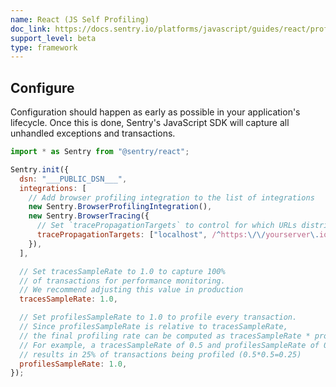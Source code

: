 ```yaml
---
name: React (JS Self Profiling)
doc_link: https://docs.sentry.io/platforms/javascript/guides/react/profiling/
support_level: beta
type: framework
---
```


## Configure

Configuration should happen as early as possible in your application's lifecycle. Once this is done, Sentry's JavaScript SDK will capture all unhandled exceptions and transactions.

```javascript
import * as Sentry from "@sentry/react";

Sentry.init({
  dsn: "___PUBLIC_DSN___",
  integrations: [
    // Add browser profiling integration to the list of integrations
    new Sentry.BrowserProfilingIntegration(),
    new Sentry.BrowserTracing({
      // Set `tracePropagationTargets` to control for which URLs distributed tracing should be enabled
      tracePropagationTargets: ["localhost", /^https:\/\/yourserver\.io\/api/],
    }),
  ],

  // Set tracesSampleRate to 1.0 to capture 100%
  // of transactions for performance monitoring.
  // We recommend adjusting this value in production
  tracesSampleRate: 1.0,

  // Set profilesSampleRate to 1.0 to profile every transaction.
  // Since profilesSampleRate is relative to tracesSampleRate,
  // the final profiling rate can be computed as tracesSampleRate * profilesSampleRate
  // For example, a tracesSampleRate of 0.5 and profilesSampleRate of 0.5 would
  // results in 25% of transactions being profiled (0.5*0.5=0.25)
  profilesSampleRate: 1.0,
});
```
